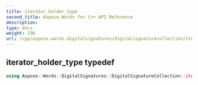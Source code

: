 ```yaml
---
title: iterator_holder_type
second_title: Aspose.Words for C++ API Reference
description: 
type: docs
weight: 196
url: /cpp/aspose.words.digitalsignatures/digitalsignaturecollection/iterator_holder_type/
---
```

## iterator_holder_type typedef




```cpp
using Aspose::Words::DigitalSignatures::DigitalSignatureCollection::iterator_holder_type =  System::Collections::Generic::List<System::SharedPtr<Aspose::Words::DigitalSignatures::DigitalSignature> >
```


